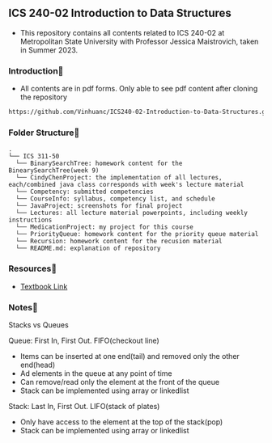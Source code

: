 ## ICS 240-02 Introduction to Data Structures
- This repository contains all contents related to ICS 240-02 at Metropolitan State University with Professor Jessica Maistrovich, taken in Summer 2023.

### Introduction👋
- All contents are in pdf forms. Only able to see pdf content after cloning the repository
``` bash
https://github.com/Vinhuanc/ICS240-02-Introduction-to-Data-Structures.git
```

### Folder Structure📁
```
.
└── ICS 311-50 
  └── BinarySearchTree: homework content for the BinearySearchTree(week 9)
  └── CindyChenProject: the implementation of all lectures, each/combined java class corresponds with week's lecture material
  └── Competency: submitted competencies
  └── CourseInfo: syllabus, competency list, and schedule
  └── JavaProject: screenshots for final project
  └── Lectures: all lecture material powerpoints, including weekly instructions
  └── MedicationProject: my project for this course
  └── PriorityQueue: homework content for the priority queue material
  └── Recursion: homework content for the recusion material
  └── README.md: explanation of repository

```

### Resources🔖
- [Textbook Link](https://metrostate.learn.minnstate.edu/d2l/le/content/6191014/viewContent/60604333/View)

### Notes📝
Stacks vs Queues

Queue: First In, First Out. FIFO(checkout line)
- Items can be inserted at one end(tail) and removed only the other end(head)
- Ad elements in the queue at any point of time
- Can remove/read only the element at the front of the queue
- Stack can be implemented using array or linkedlist

Stack: Last In, First Out. LIFO(stack of plates)
- Only have access to the element at the top of the stack(pop)
- Stack can be implemented using array or linkedlist
